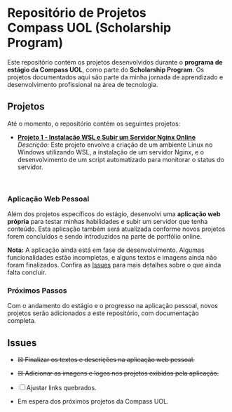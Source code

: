 # Repositório de Projetos<br>Compass UOL (Scholarship Program)
Este repositório contém os projetos desenvolvidos durante o **programa de estágio da Compass UOL**, como parte do **Scholarship Program**. Os projetos documentados aqui são parte da minha jornada de aprendizado e desenvolvimento profissional na área de tecnologia.

## Projetos

Até o momento, o repositório contém os seguintes projetos:

- **[Projeto 1 - Instalação WSL e Subir um Servidor Nginx Online](./Project_1/)**  
   *Descrição:* Este projeto envolve a criação de um ambiente Linux no Windows utilizando WSL, a instalação de um servidor Nginx, e o desenvolvimento de um script automatizado para monitorar o status do servidor.

<br>

### Aplicação Web Pessoal

Além dos projetos específicos do estágio, desenvolvi uma **aplicação web própria** para testar minhas habilidades e subir um servidor que tenha conteúdo. Esta aplicação também será atualizada conforme novos projetos forem concluídos e sendo introduzidos na parte de portfólio online.

**Nota:** A aplicação ainda está em fase de desenvolvimento. Algumas funcionalidades estão incompletas, e alguns textos e imagens ainda não foram finalizados. Confira as [Issues](#issues) para mais detalhes sobre o que ainda falta concluir.

### Próximos Passos

Com o andamento do estágio e o progresso na aplicação pessoal, novos projetos serão adicionados a este repositório, com documentação completa.

## Issues

- ~~☒ Finalizar os textos e descrições na aplicação web pessoal.~~ <br>
- ~~☒ Adicionar as imagens e logos nos projetos exibidos pela aplicação.~~
- ☐ Ajustar links quebrados.

- Em espera dos próximos projetos da Compass UOL.
